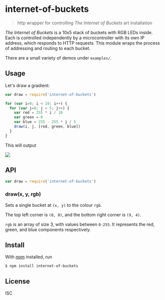 # internet-of-buckets

> http wrapper for controlling *The Internet of Buckets* art installation

*The Internet of Buckets* is a 10x5 stack of buckets with RGB LEDs inside. Each
is controlled independently by a microcontroller with its own IP address, which
responds to HTTP requests. This module wraps the process of addressing and
routing to each bucket.

There are a small variety of demos under `examples/`.

## Usage

Let's draw a gradient:

```js
var draw = require('internet-of-buckets')

for (var i=0; i < 10; i++) {
  for (var j=0; j < 5; j++) {
    var red = 255 * i / 10
    var green = 0
    var blue = 255 - 255 * j / 5
    draw(i, j, [red, green, blue])
  }
}
```

This will output

<img src="buckets.jpg"/>

## API

```js
var draw = require('internet-of-buckets')
```

### draw(x, y, rgb)

Sets a single bucket at `(x, y)` to the colour `rgb`.

The top left corner is `(0, 0)`, and the bottom right corner is `(9, 4)`.

`rgb` is an array of size 3, with values between `0-255`. It represents the red,
green, and blue components respectively.


## Install

With [npm](https://npmjs.org/) installed, run

```
$ npm install internet-of-buckets
```

## License

ISC

